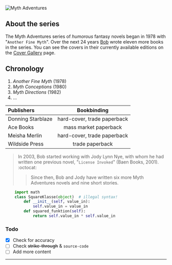 ![Myth Adventures][image]

## About the series ##

The Myth Adventures series of  _humorous_ fantasy novels began in 1978 with "`Another Fine Myth`". Over the next 24 years [Bob][asprin] wrote eleven more books in the series. You can see the covers in their currently available editions on the [Cover Gallery](http://mythadventures.net/cover-art/) page.

## Chronology ##

1. _Another Fine Myth_ (1978)
2. _Myth Conceptions_ (1980)
3. _Myth Directions_ (1982)
4. …

|     Publishers    |         Bookbinding         |
| :---------------- | :-------------------------: |
| Donning Starblaze | hard-cover, trade paperback |
| Ace Books         |    mass market paperback    |
| Meisha Merlin     | hard-cover, trade paperback |
| Wildside Press    |       trade paperback       |

> In 2003, Bob started working with Jody Lynn Nye, with whom he had written one previous novel, "`License Invoked`" (Baen Books, 2001). :octocat:
>> Since then, Bob and Jody have written six more Myth Adventures novels and nine short stories.

```python
    import math
    class SquareKlasse(object)  # illegal syntax!
        def __init__(self, value_in):
            self.value_in = value_in
        def squared_funktion(self):
            return self.value_in * self.value_in
```

### Todo ###
- [x] Check for accuracy
- [ ] Check ~~strike-through~~ &amp; `source-code`
- [ ] Add more content

------------
[asprin]: http://mythadventures.net/robert-asprin-memorial-page/
[image]: http://mythadventures.net/wp-content/uploads/2014/05/Untitled-11.jpg
